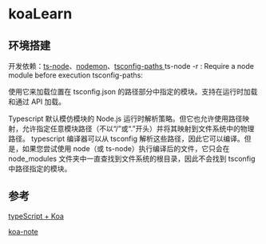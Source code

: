 # koaLearn

## 环境搭建

开发依赖：[ts-node](https://typestrong.org/ts-node/)、[nodemon](https://www.npmjs.com/package/nodemon)、[tsconfig-paths
](https://www.npmjs.com/package/tsconfig-paths)
ts-node -r : Require a node module before execution
tsconfig-paths:

使用它来加载位置在 tsconfig.json 的路径部分中指定的模块。支持在运行时加载和通过 API 加载。

Typescript 默认模仿模块的 Node.js 运行时解析策略。但它也允许使用路径映射，允许指定任意模块路径（不以“/”或“.”开头）并将其映射到文件系统中的物理路径。 typescript 编译器可以从 tsconfig 解析这些路径，因此它可以编译。但是，如果您尝试使用 node（或 ts-node）执行编译后的文件，它只会在 node_modules 文件夹中一直查找到文件系统的根目录，因此不会找到 tsconfig 中路径指定的模块。

## 参考

[typeScript + Koa](https://www.keysking.com/index.php/archives/4/)

[koa-note](https://chenshenhai.github.io/koa2-note/note/route/koa-router.html)
